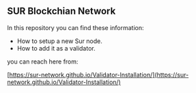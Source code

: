 ## SUR Blockchian Network

In this repository you can find these information:
- How to setup a new Sur node.
- How to add it as a validator.

you can reach here from: 

[https://sur-network.github.io/Validator-Installation/](https://sur-network.github.io/Validator-Installation/)

